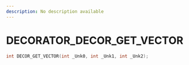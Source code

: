```yaml
---
description: No description available 
---
```


# DECORATOR\_DECOR_GET_VECTOR

```cpp
int DECOR_GET_VECTOR(int _Unk0, int _Unk1, int _Unk2);
```